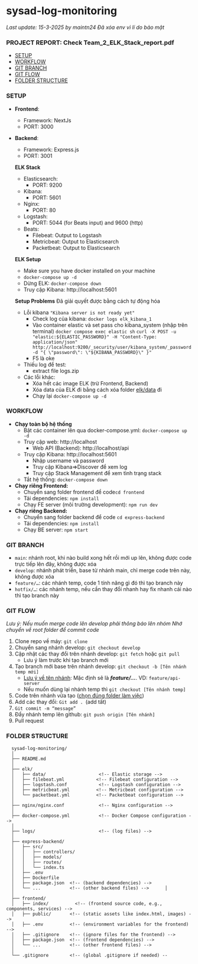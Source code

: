 # sysad-log-monitoring
_Last update: 15-3-2025 by maintn24_
_Đã xóa env vì lí do bảo mật_

### PROJECT REPORT: Check Team_2_ELK_Stack_report.pdf

- [SETUP](#setup)
- [WORKFLOW](#workflow)
- [GIT BRANCH](#git-branch)
- [GIT FLOW](#git-flow)
- [FOLDER STRUCTURE](#folder-structure-)

### SETUP
- **Frontend**:
  - Framework: NextJs 
  - PORT: 3000
- **Backend**:
  - Framework: Express.js
  - PORT: 3001

  **ELK Stack**
  - Elasticsearch: 
    - PORT: 9200
  - Kibana: 
    - PORT: 5601
  - Nginx: 
    - PORT: 80
  - Logstash: 
    - PORT: 5044 (for Beats input) and 9600 (http)
  - Beats:
    - Filebeat: Output to Logstash
    - Metricbeat: Output to Elasticsearch
    - Packetbeat: Output to Elasticsearch

  **ELK Setup**
  - Make sure you have docker installed on your machine
  - `docker-compose up -d`
  - Dừng ELK: `docker-compose down`
  - Truy cập Kibana: http://localhost:5601
  
  **Setup Problems** Đã giải quyết được bằng cách tự động hóa
    - Lỗi kibana `"Kibana server is not ready yet"`
      - Check log của kibana: `docker logs elk_kibana_1`
      - Vào container elastic và set pass cho kibana_system (nhập trên terminal)
      `docker compose exec elastic sh`
      `curl -X POST -u "elastic:${ELASTIC_PASSWORD}" -H "Content-Type: application/json" http://localhost:9200/_security/user/kibana_system/_password -d "{ \"password\": \"${KIBANA_PASSWORD}\" }"`
      - F5 là oke
    - Thiếu log để test:
      - extract file logs.zip
    - Các lỗi khác:
      - Xóa hết các image ELK (trừ Frontend, Backend)
      - Xóa data của ELK đi bằng cách xóa folder [elk/data]([data](elk/data)) đi 
      - Chạy lại `docker-compose up -d`

### WORKFLOW
- **Chạy toàn bộ hệ thống**
  - Bật các container lên qua docker-compose.yml: `docker-compose up -d`
  - Truy cập web: http://localhost
    - Web API (Backend): http://localhost/api
  - Truy cập Kibana: http://localhost:5601
    - Nhập username và password
    - Truy cập Kibana=>Discover để xem log
    - Truy cập Stack Management để xem tình trạng stack
  - Tắt hệ thống: `docker-compose down`
- **Chạy riêng Frontend:**
  - Chuyển sang folder frontend để code`cd frontend`
  - Tải dependencies: `npm install`
  - Chạy FE server (môi trường development): `npm run dev`
- **Chạy riêng Backend:** 
  - Chuyển sang folder backend để code `cd express-backend`
  - Tải dependencies: `npm install`
  - Chạy BE server: `npm start`

### GIT BRANCH
- `main`: nhánh root, khi nào build xong hết rồi mới up lên, không được code trực tiếp lên đây, không được xóa
- `develop`: nhánh phát triển, base từ nhánh main, chỉ merge code trên này, không được xóa
- `feature/…`: các nhánh temp, code 1 tính năng gì đó thì tạo branch này
- `hotfix/…`: các nhánh temp, nếu cần thay đổi nhanh hay fix nhanh cái nào thì tạo branch này

### GIT FLOW
*Lưu ý: Nếu muốn merge code lên develop phải thông báo lên nhóm*
*Nhớ chuyển về root folder để commit code*
1. Clone repo về máy: `git clone`
2. Chuyển sang nhánh develop: `git checkout develop`
3. Cập nhật các thay đổi trên nhánh develop: `git fetch` hoặc `git pull`
   - Lưu ý làm trước khi tạo branch mới
4. Tạo branch mới base trên nhánh develop: `git checkout -b [Tên nhánh temp mới]`
   - [Lưu ý về tên nhánh](#git-branch): Mặc định sẽ là _**feature/…**_. VD: `feature/api-server`
   - Nếu muốn dùng lại nhánh temp thì `git checkout [Tên nhánh temp]`
5. Code trên nhánh vừa tạo ([chọn đúng folder làm việc](#do-not-code-in-the-root-folder-))
6. Add các thay đổi: `Git add . `(add tất)
7. `Git commit -m “message”`
8. Đẩy nhánh temp lên github: `git push origin [Tên nhánh]`
9. Pull request

### FOLDER STRUCTURE ###
      sysad-log-monitoring/
      │
      ├── README.md
      │
      ├── elk/
      │   ├── data/                    <!-- Elastic storage -->
      │   ├── filebeat.yml            <!-- Filebeat configuration -->
      │   ├── logstash.conf            <!-- Logstash configuration -->
      │   ├── metricbeat.yml          <!-- Metricbeat configuration -->
      │   └── packetbeat.yml          <!-- Packetbeat configuration -->
      │
      ├── nginx/nginx.conf             <!-- Nginx configuration -->
      │
      ├── docker-compose.yml           <!-- Docker Compose configuration --> 
      │
      ├── logs/                        <!-- (log files) --> 
      │
      ├── express-backend/
      │   ├── src/
      │   │   ├── controllers/      
      │   │   ├── models/
      │   │   ├── routes/
      │   │   └── index.ts
      │   ├── .env  
      │   ├── Dockerfile
      │   ├── package.json  <!-- (backend dependencies) -->
      │   └── ...           <!-- (other backend files) -->      │
      │
      ├── frontend/
      │   ├── index/          <!-- (frontend source code, e.g., components, services) -->
      │   ├── public/       <!-- (static assets like index.html, images) -->
      │   ├── .env          <!-- (environment variables for the frontend) -->
      │   ├── .gitignore    <!-- (ignore files for the frontend) -->
      │   ├── package.json  <!-- (frontend dependencies) -->
      │   └── ...           <!-- (other frontend files) -->
      │
      └── .gitignore        <!-- (global .gitignore if needed) --

